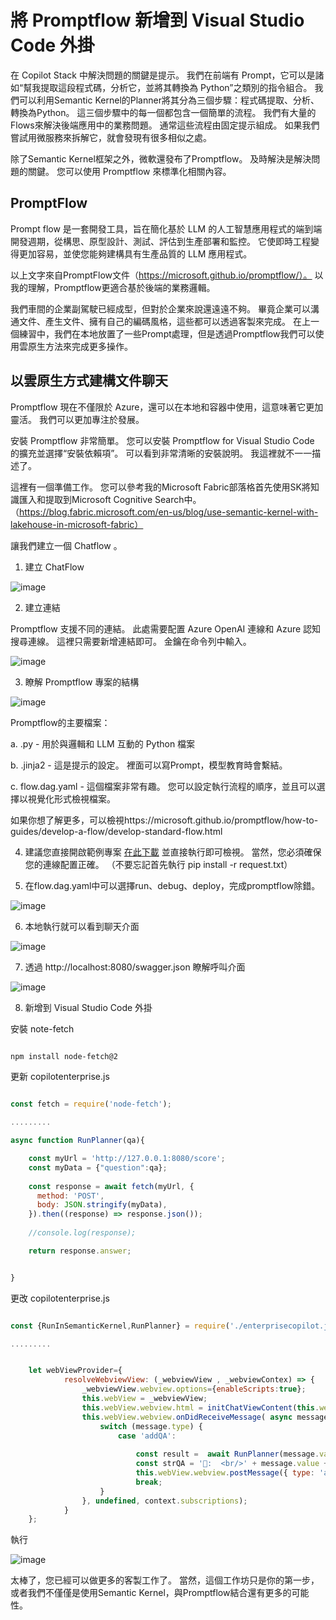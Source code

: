 # **將 Promptflow 新增到 Visual Studio Code 外掛**

在 Copilot Stack 中解決問題的關鍵是提示。 我們在前端有 Prompt，它可以是諸如“幫我提取這段程式碼，分析它，並將其轉換為 Python”之類別的指令組合。 我們可以利用Semantic Kernel的Planner將其分為三個步驟：程式碼提取、分析、轉換為Python。 這三個步驟中的每一個都包含一個簡單的流程。 我們有大量的Flows來解決後端應用中的業務問題。 通常這些流程由固定提示組成。 如果我們嘗試用微服務來拆解它，就會發現有很多相似之處。

除了Semantic Kernel框架之外，微軟還發布了Promptflow。 及時解決是解決問題的關鍵。 您可以使用 Promptflow 來標準化相關內容。

## **PromptFlow**

Prompt flow 是一套開發工具，旨在簡化基於 LLM 的人工智慧應用程式的端到端開發週期，從構思、原型設計、測試、評估到生產部署和監控。 它使即時工程變得更加容易，並使您能夠建構具有生產品質的 LLM 應用程式。

以上文字來自PromptFlow文件（https://microsoft.github.io/promptflow/）。 以我的理解，Promptflow更適合基於後端的業務邏輯。

我們車間的企業副駕駛已經成型，但對於企業來說還遠遠不夠。 畢竟企業可以溝通文件、產生文件、擁有自己的編碼風格，這些都可以透過客製來完成。 在上一個練習中，我們在本地放置了一些Prompt處理，但是透過Promptflow我們可以使用雲原生方法來完成更多操作。

## **以雲原生方式建構文件聊天**

Promptflow 現在不僅限於 Azure，還可以在本地和容器中使用，這意味著它更加靈活。 我們可以更加專注於發展。

安裝 Promptflow 非常簡單。 您可以安裝 Promptflow for Visual Studio Code 的擴充並選擇“安裝依賴項”。 可以看到非常清晰的安裝說明。 我這裡就不一一描述了。

這裡有一個準備工作。 您可以參考我的Microsoft Fabric部落格首先使用SK將知識匯入和提取到Microsoft Cognitive Search中。 （https://blog.fabric.microsoft.com/en-us/blog/use-semantic-kernel-with-lakehouse-in-microsoft-fabric）

讓我們建立一個 Chatflow 。

1. 建立 ChatFlow


![image](/imgs/03/01.png)

2. 建立連結

Promptflow 支援不同的連結。 此處需要配置 Azure OpenAI 連線和 Azure 認知搜尋連線。 這裡只需要新增連結即可。 金鑰在命令列中輸入。


![image](/imgs/03/02.png)

3. 瞭解 Promptflow 專案的結構



![image](/imgs/03/03.png)


Promptflow的主要檔案：

a. .py - 用於與邏輯和 LLM 互動的 Python 檔案

b. .jinja2 - 這是提示的設定。 裡面可以寫Prompt，模型教育時會繫結。

c. flow.dag.yaml - 這個檔案非常有趣。 您可以設定執行流程的順序，並且可以選擇以視覺化形式檢視檔案。

如果你想了解更多，可以檢視https://microsoft.github.io/promptflow/how-to-guides/develop-a-flow/develop-standard-flow.html



4. 建議您直接開啟範例專案 [在此下載](./code/03/vscode-chatflow)
  並直接執行即可檢視。 當然，您必須確保您的連線配置正確。 （不要忘記首先執行 pip install -r request.txt）

5. 在flow.dag.yaml中可以選擇run、debug、deploy，完成promptflow除錯。

![image](/imgs/03/04.png)

6. 本地執行就可以看到聊天介面


![image](/imgs/03/05.png)

7. 透過 http://localhost:8080/swagger.json 瞭解呼叫介面

![image](/imgs/03/06.png)

8. 新增到 Visual Studio Code 外掛

安裝 note-fetch

```bash

npm install node-fetch@2    


```

更新 copilotenterprise.js 

```js

const fetch = require('node-fetch');

.........

async function RunPlanner(qa){

    const myUrl = 'http://127.0.0.1:8080/score';
    const myData = {"question":qa};
  
    const response = await fetch(myUrl, {
      method: 'POST',
      body: JSON.stringify(myData),
    }).then((response) => response.json());
  
    //console.log(response);

    return response.answer;


}


```

更改 copilotenterprise.js 


```js

const {RunInSemanticKernel,RunPlanner} = require('./enterprisecopilot.js');

.........


	let webViewProvider={
			resolveWebviewView: (_webviewView , _webviewContex) => {
				_webviewView.webview.options={enableScripts:true};
				this.webView = _webviewView;
				this.webView.webview.html = initChatViewContent(this.webView,extensionURL);
				this.webView.webview.onDidReceiveMessage( async message => {
					switch (message.type) {
						case 'addQA':
							
							const result =  await RunPlanner(message.value); //await RunInSemanticKernel(message.value,"Translate");
							const strQA = '🧑:  <br/>' + message.value + '<br/>' + '🤖: <br/>'  + result + '<br/>';
							this.webView.webview.postMessage({ type: 'addQA', value:  strQA });
							break;
					}
				}, undefined, context.subscriptions);
			}
	};


```

執行


![image](/imgs/03/07.png)

太棒了，您已經可以做更多的客製工作了。 當然，這個工作坊只是你的第一步，或者我們不僅僅是使用Semantic Kernel，與Promptflow結合還有更多的可能性。


